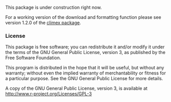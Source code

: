 This package is under construction right now. 

For a working version of the download and formatting function please
see version 1.2.0 of the [climex
package](https://github.com/theGreatWhiteShark/climex/tree/v1.2.0).

### License

This package is free software; you can redistribute it and/or modify it
under the terms of the GNU General Public License, version 3, as
published by the Free Software Foundation.

This program is distributed in the hope that it will be useful, but
without any warranty; without even the implied warranty of
merchantability or fitness for a particular purpose.  See the GNU
General Public License for more details.

A copy of the GNU General Public License, version 3, is available at
<http://www.r-project.org/Licenses/GPL-3>
